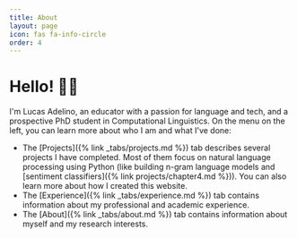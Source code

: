 ```yaml
---
title: About
layout: page
icon: fas fa-info-circle
order: 4
---
```


# Hello! 👋🏽

I'm Lucas Adelino, an educator with a passion for language and tech, and a prospective PhD student in Computational Linguistics. On the menu on the left, you can learn more about who I am and what I've done: 

- The [Projects]({% link _tabs/projects.md %}) tab describes several projects I have completed. Most of them focus on natural language processing using Python (like building n-gram language models and [sentiment classifiers]({% link projects/chapter4.md %})). You can also learn more about how I created this website.
- The [Experience]({% link _tabs/experience.md %}) tab contains information about my professional and academic experience.
- The [About]({% link _tabs/about.md %}) tab contains information about myself and my research interests.